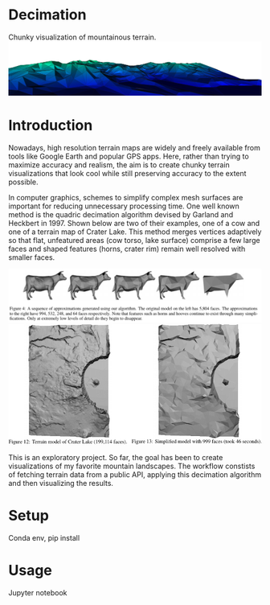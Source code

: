 

# Decimation
Chunky visualization of mountainous terrain.
![mountains surrounding Emerald Bay, Lake Tahoe](media/emerald_bay_header.png)

# Introduction
Nowadays, high resolution terrain maps are widely and freely available from tools like Google Earth and popular GPS apps. Here, rather than trying to maximize accuracy and realism, the aim is to create chunky terrain visualizations that look cool while still preserving accuracy to the extent possible.

In computer graphics, schemes to simplify complex mesh surfaces are important for reducing unnecessary processing time. One well known method is the quadric decimation algorithm devised by Garland and Heckbert in 1997. Shown below are two of their examples, one of a cow and one of a terrain map of Crater Lake. This method merges vertices adaptively so that flat, unfeatured areas (cow torso, lake surface) comprise a few large faces and shaped features (horns, crater rim) remain well resolved with smaller faces. 

![alt text](media/cows.png)
![alt text](media/crater_lake.png)

This is an exploratory project. So far, the goal has been to create visualizations of my favorite mountain landscapes. The workflow constists of fetching terrain data from a public API, applying this decimation algorithm and then visualizing the results.

# Setup
Conda env, pip install

# Usage
Jupyter notebook

<!---
[1] https://www.geom.at/terrain-triangulation/
[2] https://maps3d.io/
[3] https://github.com/kk7ds/gaiagpsclient
[4] https://code.wsl.ch/snow-models/snowpack
[5] https://snowpack.slf.ch/

# things learned
- some elevation datasets are wildly inaccurate (check out the matterhorn!)
--->